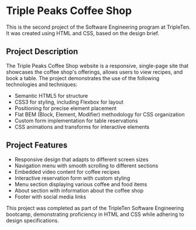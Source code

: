 # Triple Peaks Coffee Shop

This is the second project of the Software Engineering program at TripleTen. It was created using HTML and CSS, based on the design brief.

## Project Description

The Triple Peaks Coffee Shop website is a responsive, single-page site that showcases the coffee shop's offerings, allows users to view recipes, and book a table. The project demonstrates the use of the following technologies and techniques:

- Semantic HTML5 for structure
- CSS3 for styling, including Flexbox for layout
- Positioning for precise element placement
- Flat BEM (Block, Element, Modifier) methodology for CSS organization
- Custom form implementation for table reservations
- CSS animations and transforms for interactive elements

## Project Features

- Responsive design that adapts to different screen sizes
- Navigation menu with smooth scrolling to different sections
- Embedded video content for coffee recipes
- Interactive reservation form with custom styling
- Menu section displaying various coffee and food items
- About section with information about the coffee shop
- Footer with social media links



This project was completed as part of the TripleTen Software Engineering bootcamp, demonstrating proficiency in HTML and CSS while adhering to design specifications.
